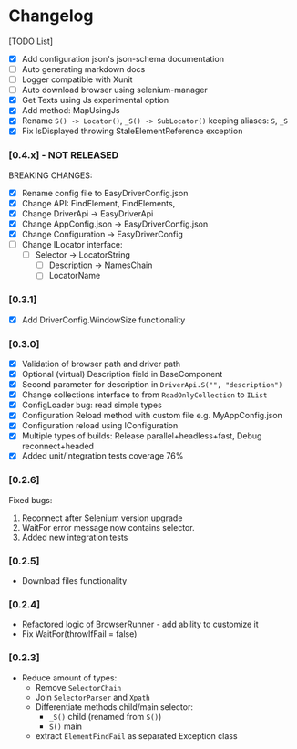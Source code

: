 ﻿# Changelog

[TODO List]

- [x] Add configuration json's json-schema documentation
- [ ] Auto generating markdown docs
- [ ] Logger compatible with Xunit
- [ ] Auto download browser using selenium-manager
- [x] Get Texts using Js experimental option
- [x] Add method: MapUsingJs
- [x] Rename `S() -> Locator()`, `_S() -> SubLocator()` keeping aliases: `S`, `_S`
- [x] Fix IsDisplayed throwing StaleElementReference exception

### [0.4.x] - NOT RELEASED
BREAKING CHANGES:
- [x] Rename config file to EasyDriverConfig.json
- [x] Change API: FindElement, FindElements,
- [x] Change DriverApi -> EasyDriverApi
- [x] Change AppConfig.json -> EasyDriverConfig.json
- [x] Change Configuration -> EasyDriverConfig
- [ ] Change ILocator interface:
  - [ ] Selector -> LocatorString
    - [ ] Description -> NamesChain
    - [ ] LocatorName

### [0.3.1]
- [x] Add DriverConfig.WindowSize functionality

### [0.3.0]

- [x] Validation of browser path and driver path
- [x] Optional (virtual) Description field in BaseComponent
- [x] Second parameter for description in `DriverApi.S("", "description")`
- [x] Change collections interface to from `ReadOnlyCollection` to `IList`
- [x] ConfigLoader bug: read simple types
- [x] Configuration Reload method with custom file e.g. MyAppConfig.json
- [x] Configuration reload using IConfiguration
- [x] Multiple types of builds: Release parallel+headless+fast, Debug reconnect+headed
- [x] Added unit/integration tests coverage 76%

### [0.2.6]

Fixed bugs:

1. Reconnect after Selenium version upgrade
2. WaitFor error message now contains selector.
3. Added new integration tests

### [0.2.5]

- Download files functionality

### [0.2.4]

- Refactored logic of BrowserRunner - add ability to customize it
- Fix WaitFor(throwIfFail = false)

### [0.2.3]

- Reduce amount of types:
    - Remove `SelectorChain`
    - Join `SelectorParser` and `Xpath`
    - Differentiate methods child/main selector:
        - `_S()` child (renamed from `S()`)
        - `S()` main
    - extract `ElementFindFail` as separated Exception class
